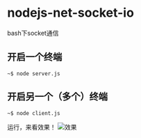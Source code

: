 # nodejs-net-socket-io
bash下socket通信

## 开启一个终端
```
~$ node server.js
```


## 开启另一个（多个）终端
```
~$ node client.js
```

运行，来看效果！
![效果](https://gitee.com/uploads/images/2018/0313/103920_e2099174_867413.png "屏幕截图.png")